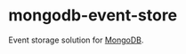 # mongodb-event-store
Event storage solution for [MongoDB](http://mongodb.github.io/node-mongodb-native/).
